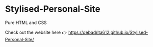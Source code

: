 # Stylised-Personal-Site
Pure HTML and CSS

Check out the website here 👉
https://debadrita612.github.io/Stylised-Personal-Site/
